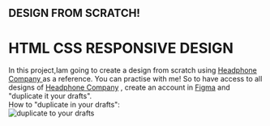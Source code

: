 ## DESIGN FROM SCRATCH!
# HTML CSS RESPONSIVE DESIGN
In this project,Iam going to create a design from scratch using <a href="https://www.figma.com/file/pXHP77HoyiGKqU8v6ZF2EZ/Holberton-School---Headphone-company-(Copy)?type=design&node-id=0-1&mode=design&t=qrp4nahq1Cv8yebi-0">Headphone Company </a> as a reference.
You can practise with me! So to have access to all designs of <a href="https://www.figma.com/file/pXHP77HoyiGKqU8v6ZF2EZ/Holberton-School---Headphone-company-(Copy)?type=design&node-id=0-1&mode=design&t=qrp4nahq1Cv8yebi-0"> Headphone Company</a> , create an account in <a href="https://www.figma.com">Figma</a> and "duplicate it your drafts". <br>
How to "duplicate in your drafts": <br> <img src="https://s3.amazonaws.com/alx-intranet.hbtn.io/uploads/medias/2020/3/559ad8d43fb61e310e2b.png?X-Amz-Algorithm=AWS4-HMAC-SHA256&X-Amz-Credential=AKIARDDGGGOUSBVO6H7D%2F20230710%2Fus-east-1%2Fs3%2Faws4_request&X-Amz-Date=20230710T142140Z&X-Amz-Expires=86400&X-Amz-SignedHeaders=host&X-Amz-Signature=01426c9e9281c47d95c17da9d4a25b3c24fcc230417fb6da8c6ad936d885ace0" alt="duplicate to your drafts">
